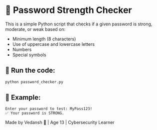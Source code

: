 # 🔐 Password Strength Checker

This is a simple Python script that checks if a given password is strong, moderate, or weak based on:

- Minimum length (8 characters)
- Use of uppercase and lowercase letters
- Numbers
- Special symbols

## 🚀 Run the code:
```bash
python password_checker.py
```

## 📌 Example:
```
Enter your password to test: MyPass123!
✅ Your password is STRONG.
```

Made by Vedansh 🙌 | Age 13 | Cybersecurity Learner
